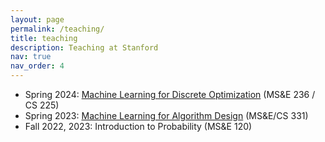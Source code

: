 ```yaml
---
layout: page
permalink: /teaching/
title: teaching
description: Teaching at Stanford
nav: true
nav_order: 4
---
```


- Spring 2024: [Machine Learning for Discrete Optimization](https://vitercik.github.io/ml4do/) (MS&E 236 / CS 225)
- Spring 2023: [Machine Learning for Algorithm Design](https://vitercik.github.io/ml4algs/) (MS&E/CS 331)
- Fall 2022, 2023: Introduction to Probability (MS&E 120)
